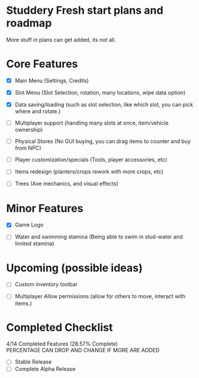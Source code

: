 # Studdery Fresh start plans and roadmap
More stuff in plans can get added, its not all.


# Core Features
- [X] Main Menu (Settings, Credits)
- [X] Slot Menu (Slot Selection, rotation, many locations, wipe data option)
- [X] Data saving/loading (such as slot selection, like which slot, you can pick where and rotate.)
- [ ] Multiplayer support (handling many slots at once, item/vehicle ownership)
- [ ] Physical Stores (No GUI buying, you can drag items to counter and buy from NPC)
- [ ] Player customization/specials (Tools, player accessories, etc)
- [ ] Items redesign (planters/crops rework with more crops, etc)
- [ ] Trees (Axe mechanics, and visual effects)



# Minor Features
- [X] Game Logo
- [ ] Water and swimming stamina (Being able to swim in stud-water and limited stamina)
      

# Upcoming (possible ideas)
- [ ] Custom inventory toolbar
- [ ] Multiplayer Allow permissions (allow for others to move, interact with items.)


# Completed Checklist
4/14 Completed Features (28.57% Complete)\
PERCENTAGE CAN DROP AND CHANGE IF MORE ARE ADDED
- [ ] Stable Release
- [ ] Complete Alpha Release

